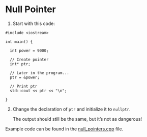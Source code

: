 # Null Pointer

1. Start with this code:

```
#include <iostream>

int main() {
  
  int power = 9000;
  
  // Create pointer
  int* ptr;
  
  // Later in the program...
  ptr = &power;
  
  // Print ptr
  std::cout << ptr << "\n";
  
}
```

2. Change the declaration of ```ptr``` and initialize it to ```nullptr```.

	The output should still be the same, but it’s not as dangerous!

Example code can be found in the [null_pointers.cpp](https://github.com/keldavis/c-plus-plus-practice/blob/master/foundations/6.%20References%20and%20Pointers/Null%20Pointer/null_pointers.cpp) file.